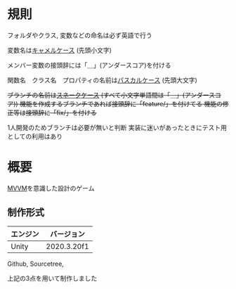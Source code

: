 # 規則

フォルダやクラス, 変数などの命名は必ず英語で行う

変数名は[キャメルケース](https://e-words.jp/w/%E3%82%AD%E3%83%A3%E3%83%A1%E3%83%AB%E3%82%B1%E3%83%BC%E3%82%B9.html) (先頭小文字)

メンバー変数の接頭辞には「＿」(アンダースコア)を付ける

関数名　クラス名　プロパティの名前は[パスカルケース](https://wa3.i-3-i.info/word13955.html) (先頭大文字)

~~ブランチの名前は[スネークケース](https://e-words.jp/w/%E3%82%B9%E3%83%8D%E3%83%BC%E3%82%AF%E3%82%B1%E3%83%BC%E3%82%B9.html#:~:text=%E3%82%B9%E3%83%8D%E3%83%BC%E3%82%AF%E3%82%B1%E3%83%BC%E3%82%B9%E3%81%A8%E3%81%AF%E3%80%81%E3%83%97%E3%83%AD%E3%82%B0%E3%83%A9%E3%83%9F%E3%83%B3%E3%82%B0,%E3%81%AA%E8%A1%A8%E8%A8%98%E3%81%8C%E3%81%93%E3%82%8C%E3%81%AB%E5%BD%93%E3%81%9F%E3%82%8B%E3%80%82)
(すべて小文字単語間は「＿」(アンダースコア))
機能を作成するブランチであれば接頭辞に「feature/」を付けてる
機能の修正等は接頭辞に「fix/」を付ける~~

1人開発のためブランチは必要が無いと判断
実装に迷いがあったときにテスト用としての利用はあり

# 概要

[MVVM](https://resanaplaza.com/%E4%B8%96%E7%95%8C%E3%81%A7%E4%B8%80%E7%95%AA%E7%9F%AD%E3%81%84%E3%82%B5%E3%83%B3%E3%83%97%E3%83%AB%E3%81%A7%E8%A6%9A%E3%81%88%E3%82%8Bmvvm%E5%85%A5%E9%96%80/)を意識した設計のゲーム

## 制作形式　

| エンジン | バージョン  |
| ---------- | ----------- |
| Unity      | 2020.3.20f1 |

Github,
Sourcetree,

上記の3点を用いて制作しました
